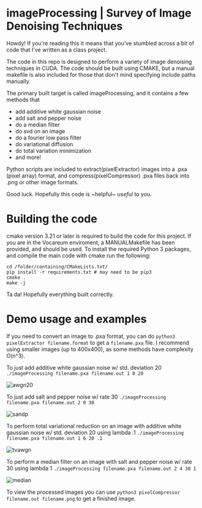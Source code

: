 # imageProcessing | Survey of Image Denoising Techniques

Howdy! If you're reading this it means that you've stumbled across a bit of code that I've written as a class project.

The code in this repo is designed to perform a variety of image denoising techniques in CUDA. The code should be built using CMAKE,
but a manual makefile is also included for those that don't mind specifying include paths manually.

The primary built target is called imageProcessing, and it contains a few methods that
* add additive white gaussian noise
* add salt and pepper noise
* do a median filter
* do svd on an image
* do a fourier low pass filter
* do variational diffusion
* do total variation minimization
* and more!

Python scripts are included to extract(pixelExtractor) images into a .pxa (pixel array) format, and compress(pixelCompressor) .pxa files back into .png or other image formats.

Good luck. Hopefully this code is ~helpful~ *useful* to you.

# Building the code
cmake version 3.21 or later is required to build the code for this project. If you are in the Vocareum enviroment, a MANUALMakefile has been provided, and should be used. To install the required Python 3 packages, and compile the main code with cmake run the following:
```
cd /folder/containing/CMakeLists.txt/
pip install -r requirements.txt # may need to be pip3 
cmake .
make -j
```
Ta da! Hopefully everything built correctly. 

# Demo usage and examples

If you need to convert an image to .pxa format, you can do `python3 pixelExtractor filename.format` to get a `filename.pxa` file. I recommend using smaller images (up to 400x400), as some methods have complexity O(n^3).

To just add additive white gaussian noise w/ std. deviation 20
```./imageProcessing filename.pxa filename.out 1 0 20```

![awgn20](https://user-images.githubusercontent.com/33411204/144759611-1313627b-6958-47b9-8145-b8755b527482.png)

To just add salt and pepper noise w/ rate 30
```./imageProcessing filename.pxa filename.out 2 0 30```

![sandp](https://user-images.githubusercontent.com/33411204/144759636-d57a49bf-2012-4114-a79e-cd6c940d7689.png)

To perform total variational reduction on an image with additive white gaussian noise w/ std. deviation 20 using lambda .1
```./imageProcessing filename.pxa filename.out 1 6 20 .1```

![tvawgn](https://user-images.githubusercontent.com/33411204/144759625-bc4fb64a-d983-46f4-b606-4283b9097332.png)

To perform a median filter on an image with salt and pepper noise w/ rate 30 using lambda 1
```./imageProcessing filename.pxa filename.out 2 4 30 1```

![median](https://user-images.githubusercontent.com/33411204/144759646-2ee40db5-6085-4739-96e9-dc5c5c98b79f.png)

To view the processed images you can use `python3 pixelCompressor filename.out filename.png` to get a finished image.
